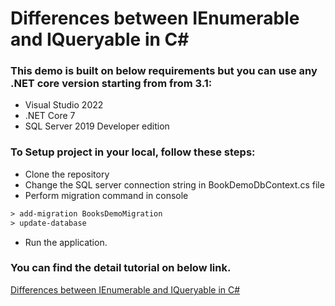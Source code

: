 # Differences between IEnumerable and IQueryable in C\#

### This demo is built on below requirements but you can use any .NET core version starting from from 3.1:

* Visual Studio 2022
* .NET Core 7
* SQL Server 2019 Developer edition

### To Setup project in your local, follow these steps:

* Clone the repository
* Change the SQL server connection string in BookDemoDbContext.cs file
* Perform migration command in console

```txt
> add-migration BooksDemoMigration
> update-database
```

* Run the application.



### You can find the detail tutorial on below link.

[Differences between IEnumerable and IQueryable in C#](https://www.mudmatter.com/what-are-the-differences-between-ienumerable-and-iqueryable-in-c/ "Differences between IEnumerable and IQueryable in C#")
